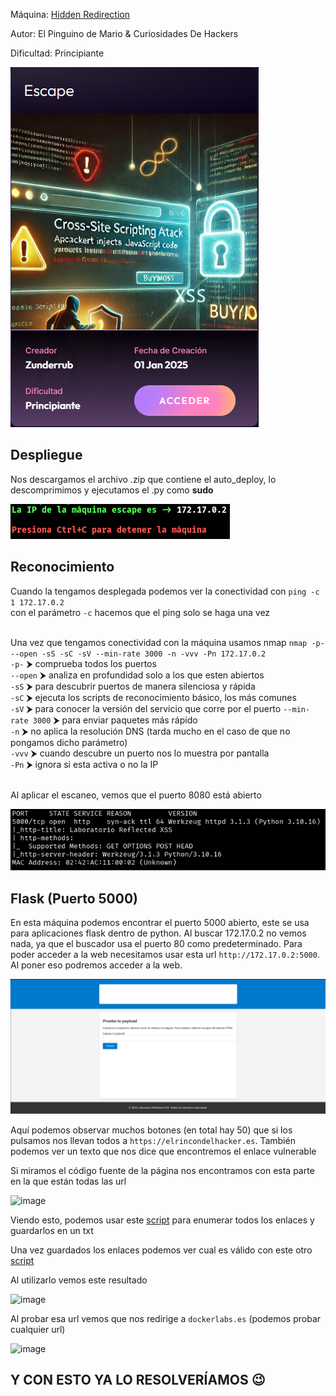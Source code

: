 Máquina: [Hidden Redirection](https://bugbountylabs.com/)

Autor: El Pinguino de Mario & Curiosidades De Hackers

Dificultad: Principiante

![image](images/escape.PNG)

## Despliegue

Nos descargamos el archivo .zip que contiene el auto_deploy, lo descomprimimos y ejecutamos el .py como **sudo**

![image](images/despliegue.PNG)


## Reconocimiento

Cuando la tengamos desplegada podemos ver la conectividad con ```ping -c 1 172.17.0.2``` 
<br>
con el parámetro `-c` hacemos que el ping solo se haga una vez<br>
<br>


Una vez que tengamos conectividad con la máquina usamos nmap ```nmap -p- --open -sS -sC -sV --min-rate 3000 -n -vvv -Pn 172.17.0.2``` <br>
`-p-` ⮞ comprueba todos los puertos <br>
`--open` ⮞ analiza en profundidad solo a los que esten abiertos <br>
`-sS` ⮞ para descubrir puertos de manera silenciosa y rápida <br> 
`-sC` ⮞ ejecuta los scripts de reconocimiento básico, los más comunes <br> 
`-sV` ⮞ para conocer la versión del servicio que corre por el puerto
`--min-rate 3000` ⮞ para enviar paquetes más rápido <br> 
`-n` ⮞ no aplica la resolución DNS (tarda mucho en el caso de que no pongamos dicho parámetro)<br> 
`-vvv` ⮞ cuando descubre un puerto nos lo muestra por pantalla <br> 
`-Pn` ⮞ ignora si esta activa o no la IP<br> 
<br>

Al aplicar el escaneo, vemos que el puerto 8080 está abierto
<br>

![image](images/nmap.PNG)
<br>

## Flask (Puerto 5000)

En esta máquina podemos encontrar el puerto 5000 abierto, este se usa para aplicaciones flask dentro de python. Al buscar 172.17.0.2 no vemos nada, ya que el buscador usa el puerto 80 como predeterminado. Para poder acceder a la web necesitamos usar esta url `http://172.17.0.2:5000`. Al poner eso podremos acceder a la web.

![image](images/inicio.PNG)


Aquí podemos observar muchos botones (en total hay 50) que si los pulsamos nos llevan todos a `https://elrincondelhacker.es`. También podemos ver un texto que nos dice que encontremos el enlace vulnerable


Si miramos el código fuente de la página nos encontramos con esta parte en la que están todas las url

![image](images/codigo_fuente.png)


Viendo esto, podemos usar este [script](https://github.com/Santitub/Bountyscripts/blob/main/lista.py) para enumerar todos los enlaces y guardarlos en un txt

Una vez guardados los enlaces podemos ver cual es válido con este otro [script](https://github.com/Santitub/Bountyscripts/blob/main/links.py)

Al utilizarlo vemos este resultado

![image](images/resultado.png)

Al probar esa url vemos que nos redirige a `dockerlabs.es` (podemos probar cualquier url)


![image](images/dockerlabs.png)


## Y CON ESTO YA LO RESOLVERÍAMOS 😉
